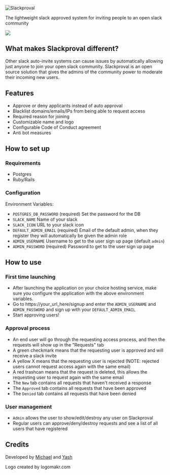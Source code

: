 ![Slackproval](https://i.imgur.com/k78sOmi.png)

The lightweight slack approved system for inviting people to an open slack community

![](https://i.imgur.com/RPrOmu1.png)

## What makes Slackproval different?
Other slack auto-invite systems can cause issues by automatically allowing just anyone to join your open slack community. Slackproval is an open source solution that gives the admins of the community power to moderate their incoming new users.

## Features
- Approve or deny applicants instead of auto approval
- Blacklist domains/emails/IPs from being able to request access
- Required reason for joining
- Customizable name and logo
- Configurable Code of Conduct agreement
- Anti bot measures

## How to set up
### Requirements
- Postgres
- Ruby/Rails
### Configuration
Environment Variables:
- `POSTGRES_DB_PASSWORD` (required) Set the password for the DB
- `SLACK_NAME` Name of your slack
- `SLACK_ICON` URL to your slack icon
- `DEFAULT_ADMIN_EMAIL` (required) Email of the default admin, when they register they will automatically be given the admin role
- `ADMIN_USERNAME` Username to get to the user sign up page (default `admin`)
- `ADMIN_PASSWORD` (required) Password to get to the user sign up page

## How to use
### First time launching
- After launching the application on your choice hosting service, make sure you configure the application with the above environment variables.
- Go to https://your_url_here/signup and enter the `ADMIN_USERNAME` and `ADMIN_PASSWORD` and sign up with your `DEFAULT_ADMIN_EMAIL`
- Start approving users!
### Approval process
- An end user will go through the requesting access process, and then the requests will show up in the "Requests" tab
- A green checkmark means that the requesting user is approved and will receive a slack invite
- A yellow X means that the requesting user is rejected (NOTE: rejected users cannot request access again with the same email)
- A red trashcan means that the request is deleted, this allows the requesting user to request again with the same email
- The `New` tab contains all requests that haven't received a response
- The `Approved` tab contains all requests that have been approved
- The `Denied` tab contains all requests that have been denied
### User management
- `Admin` allows the user to show/edit/destroy any user on Slackproval
- Regular users can approve/deny/destroy requests and see a list of all users that have registered

## Credits
Developed by [Michael](https://github.com/mikestephens) and [Yash](https://github.com/YashdalfTheGray)

Logo created by logomakr.com

